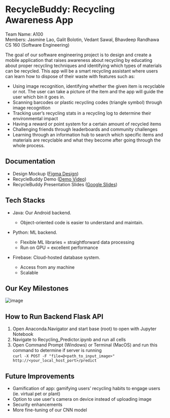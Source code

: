 # RecycleBuddy: Recycling Awareness App
Team Name: A100  
Members: Jasmine Lao, Galit Bolotin, Vedant Sawal, Bhavdeep Randhawa  
CS 160 (Software Engineering)  

The goal of our software engineering project is to design and create a mobile application that raises awareness about recycling by educating about proper recycling techniques and identifying which types of materials can be recycled. This app will be a smart recycling assistant where users can learn how to dispose of their waste with features such as:

- Using image recognition, identifying whether the given item is recyclable or not. The user can take a picture of the item and the app will guide the user which bin it goes in.
- Scanning barcodes or plastic recycling codes (triangle symbol) through image recognition
- Tracking user’s recycling stats in a recycling log to determine their environmental impact 
- Having a reward or point system for a certain amount of recycled items
- Challenging friends through leaderboards and community challenges 
- Learning through an information hub to search which specific items and materials are recyclable and what they become after going through the whole process.

## Documentation
- Design Mockup ([Figma Design](https://www.figma.com/design/k1GvkU4u922xV1wMBZmW6y/Recycling-App-Project?node-id=0-1&node-type=canvas&t=qiRZnTWPjNIoVh4H-0))
- RecycleBuddy Demo ([Demo Video](https://drive.google.com/file/d/1Axony9j9GcQi8Hl3I7GrOsCf1GMqbuHy/view?usp=sharing))
- RecycleBuddy Presentation Slides ([Google Slides](https://docs.google.com/presentation/d/1JuOf18wc9TMTADYkoSvlDyYVgzzddiiCezXr5GLPXmM/edit?usp=sharing))

## Tech Stacks
- Java: Our Android backend. 
  - Object-oriented code is easier to understand and maintain.

- Python: ML backend. 
  - Flexible ML libraries = straightforward data processing
  - Run on GPU = excellent performance

- Firebase: Cloud-hosted database system.
  - Access from any machine
  - Scalable

## Our Key Milestones
![image](https://github.com/user-attachments/assets/0016f305-7d27-40db-95a8-675dd61c2d3c)

## How to Run Backend Flask API
1. Open Anaconda.Navigator and start base (root) to open with Jupyter Notebook
2. Navigate to Recycling_Predictor.ipynb and run all cells
3. Open Command Prompt (Windows) or Terminal (MacOS) and run this command to determine if server is running  
`curl -X POST -F "file=@<path_to_input_image>" http://<your_local_host_port>/predict` 

## Future Improvements
- Gamification of app: gamifying users’ recycling habits to engage users (ie. virtual pet or plant)
- Option to use user's camera on device instead of uploading image
- Security enhancements
- More fine-tuning of our CNN model
